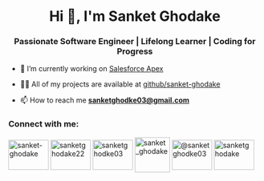 
<!--

**sanket-ghodake/sanket-ghodake** is a ✨ _special_ ✨ repository because its `README.md` (this file) appears on your GitHub profile.

Here are some ideas to get you started:

- 🔭 I’m currently working on ...
- 🌱 I’m currently learning ...
- 👯 I’m looking to collaborate on ...
- 🤔 I’m looking for help with ...
- 💬 Ask me about ...
- 📫 How to reach me: ...
- 😄 Pronouns: ...
- ⚡ Fun fact: ...
-->

<h1 align="center">Hi 👋, I'm Sanket Ghodake</h1>
<h3 align="center">Passionate Software Engineer | Lifelong Learner | Coding for Progress</h3>

- 🔭 I’m currently working on <a href="https://github.com/sanket-ghodake/Salesforce" target="_blank" rel="noopener noreferrer">Salesforce Apex</a>

- 👨‍💻 All of my projects are available at <a href="https://github.com/sanket-ghodake" target="_blank" rel="noopener noreferrer">github/sanket-ghodake</a>

- 📫 How to reach me **sanketghodke03@gmail.com**

<h3 align="left">Connect with me:</h3>
<p align="left">
<a href="https://linkedin.com/in/sanket-ghodake" target="_blank" rel="noopener noreferrer"><img align="center" src="https://raw.githubusercontent.com/rahuldkjain/github-profile-readme-generator/master/src/images/icons/Social/linked-in-alt.svg" alt="sanket-ghodake" height="60" width="80" /></a>
<a href="https://instagram.com/sanketghodake22" target="_blank" rel="noopener noreferrer"><img align="center" src="https://raw.githubusercontent.com/rahuldkjain/github-profile-readme-generator/master/src/images/icons/Social/instagram.svg" alt="sanketghodake22" height="60" width="80" /></a>
<a href="https://www.hackerrank.com/sanketghodke03" target="_blank" rel="noopener noreferrer"><img align="center" src="https://raw.githubusercontent.com/rahuldkjain/github-profile-readme-generator/master/src/images/icons/Social/hackerrank.svg" alt="sanketghodke03" height="60" width="80" /></a>
<a href="https://www.leetcode.com/sanket_ghodake" target="_blank" rel="noopener noreferrer"><img align="center" src="https://leetcode.com/_next/static/images/logo-ff2b712834cf26bf50a5de58ee27bcef.png" alt="sanket_ghodake" height="70" width="70" /></a>
<a href="https://www.hackerearth.com/@sanketghodke03" target="_blank" rel="noopener noreferrer"><img align="center" src="https://raw.githubusercontent.com/rahuldkjain/github-profile-readme-generator/master/src/images/icons/Social/hackerearth.svg" alt="@sanketghodke03" height="60" width="80" /></a>
<a href="https://www.salesforce.com/trailblazer/sanketghodake" target="_blank" rel="noopener noreferrer"><img align="center" src="https://c1.sfdcstatic.com/content/dam/sfdc-docs/www/logos/logo-salesforce.svg" alt="sanketghodake" height="60" width="80" /></a>
</p>

<!--- Created using GitHub Profile README Generator
<p align="right">
<a href="https://rahuldkjain.github.io/gh-profile-readme-generator/" target="_blank" rel="noopener noreferrer"><img align="center" src="https://rahuldkjain.github.io/gh-profile-readme-generator/static/mdg-040f54e2f6c858e0a3dcf568c3f2b6f1.png" alt="Created using GitHub Profile README Generator" height="30" width="40" /></a>
</p>
--->
